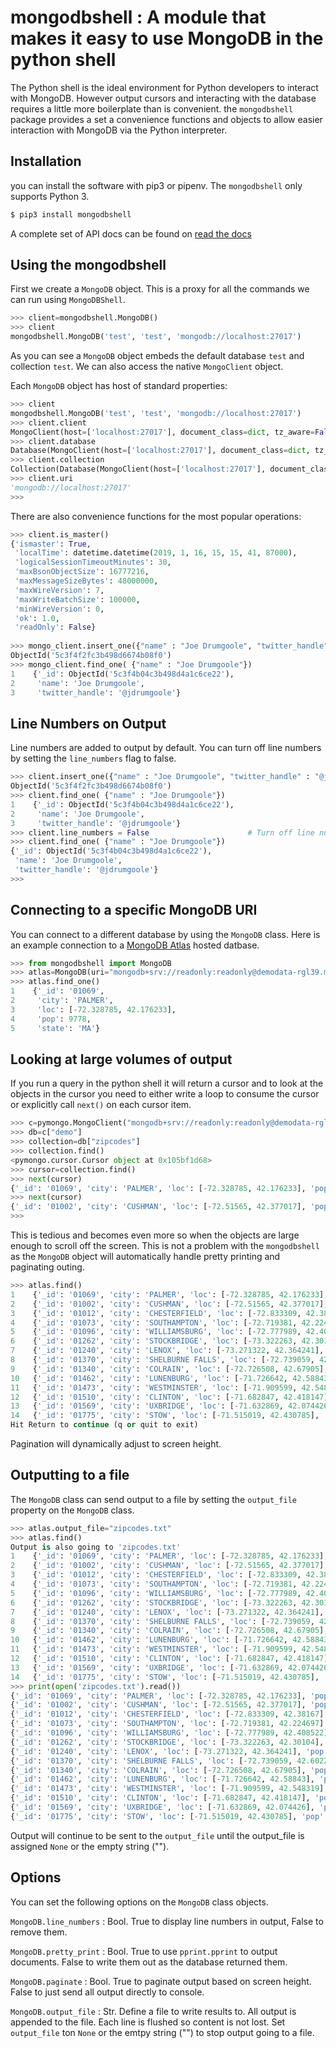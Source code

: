# mongodbshell : A module that makes it easy to use MongoDB in the python shell

The Python shell is the ideal environment for Python developers to interact
with MongoDB. However output cursors and interacting with the database requires
a little more boilerplate than is convenient. the `mongodbshell` package 
provides a set a convenience functions and objects to allow easier
interaction with MongoDB via the Python interpreter. 

## Installation

you can install the software with pip3 or pipenv. The `mongodbshell` only
supports Python 3. 

```python
$ pip3 install mongodbshell
```

A complete set of API docs can be found on [read the docs](https://mongodbshell.readthedocs.io/en/latest/)

## Using the mongodbshell

First we create a `MongoDB` object. This is a proxy for all the 
commands we can run using `MongoDBShell`.

```python
>>> client=mongodbshell.MongoDB()
>>> client
mongodbshell.MongoDB('test', 'test', 'mongodb://localhost:27017')
```

As you can see a `MongoDB` object embeds the default database `test` and collection
`test`. We can also access the native `MongoClient` object.


Each `MongoDB` object has host of standard properties:
```python
>>> client
mongodbshell.MongoDB('test', 'test', 'mongodb://localhost:27017')
>>> client.client
MongoClient(host=['localhost:27017'], document_class=dict, tz_aware=False, connect=True)
>>> client.database
Database(MongoClient(host=['localhost:27017'], document_class=dict, tz_aware=False, connect=True), 'test')
>>> client.collection
Collection(Database(MongoClient(host=['localhost:27017'], document_class=dict, tz_aware=False, connect=True), 'test'), 'test')
>>> client.uri
'mongodb://localhost:27017'
>>>
```

There are also convenience functions for the most popular operations:

```python
>>> client.is_master()
{'ismaster': True,
 'localTime': datetime.datetime(2019, 1, 16, 15, 15, 41, 87000),
 'logicalSessionTimeoutMinutes': 30,
 'maxBsonObjectSize': 16777216,
 'maxMessageSizeBytes': 48000000,
 'maxWireVersion': 7,
 'maxWriteBatchSize': 100000,
 'minWireVersion': 0,
 'ok': 1.0,
 'readOnly': False}
 
>>> mongo_client.insert_one({"name" : "Joe Drumgoole", "twitter_handle" : "@jdrumgoole"})
ObjectId('5c3f4f2fc3b498d6674b08f0')
>>> mongo_client.find_one( {"name" : "Joe Drumgoole"})
1    {'_id': ObjectId('5c3f4b04c3b498d4a1c6ce22'),
2     'name': 'Joe Drumgoole',
3     'twitter_handle': '@jdrumgoole'}
```

## Line Numbers on Output

Line numbers are added to output by default. You can turn off line numbers by
setting the `line_numbers` flag to false.

```python
>>> client.insert_one({"name" : "Joe Drumgoole", "twitter_handle" : "@jdrumgoole"})
ObjectId('5c3f4f2fc3b498d6674b08f0')
>>> client.find_one( {"name" : "Joe Drumgoole"})
1    {'_id': ObjectId('5c3f4b04c3b498d4a1c6ce22'),
2     'name': 'Joe Drumgoole',
3     'twitter_handle': '@jdrumgoole'}
>>> client.line_numbers = False                      # Turn off line numbers
>>> client.find_one( {"name" : "Joe Drumgoole"})
{'_id': ObjectId('5c3f4b04c3b498d4a1c6ce22'),
 'name': 'Joe Drumgoole',
 'twitter_handle': '@jdrumgoole'}
>>>
```
## Connecting to a specific MongoDB URI

You can connect to a different database by using the `MongoDB` class. Here is an
example connection to a [MongoDB Atlas](https://www.mongodb.com/cloud/atlas) hosted datbase. 

```python
>>> from mongodbshell import MongoDB
>>> atlas=MongoDB(uri="mongodb+srv://readonly:readonly@demodata-rgl39.mongodb.net/test?retryWrites=true", database="demo", collection="zipcodes")
>>> atlas.find_one()
1    {'_id': '01069',
2     'city': 'PALMER',
3     'loc': [-72.328785, 42.176233],
4     'pop': 9778,
5     'state': 'MA'}

```

## Looking at large volumes of output

If you run a query in the python shell it will return a cursor and to look at
the objects in the cursor you need to either write a loop to consume the cursor
or explicitly call `next()` on each cursor item.

```python
>>> c=pymongo.MongoClient("mongodb+srv://readonly:readonly@demodata-rgl39.mongodb.net/test?retryWrites=true")
>>> db=c["demo"]
>>> collection=db["zipcodes"]
>>> collection.find()
<pymongo.cursor.Cursor object at 0x105bf1d68>
>>> cursor=collection.find()
>>> next(cursor)
{'_id': '01069', 'city': 'PALMER', 'loc': [-72.328785, 42.176233], 'pop': 9778, 'state': 'MA'}
>>> next(cursor)
{'_id': '01002', 'city': 'CUSHMAN', 'loc': [-72.51565, 42.377017], 'pop': 36963, 'state': 'MA'}
>>>
```

This is tedious and becomes even more so when the objects are large enough to
scroll off the screen. This is not a problem with the `mongodbshell` as the
`MongoDB` object will automatically handle pretty printing and paginating outing. 

```python
>>> atlas.find()
1    {'_id': '01069', 'city': 'PALMER', 'loc': [-72.328785, 42.176233], 'pop': 9778, 'state': 'MA'}
2    {'_id': '01002', 'city': 'CUSHMAN', 'loc': [-72.51565, 42.377017], 'pop': 36963, 'state': 'MA'}
3    {'_id': '01012', 'city': 'CHESTERFIELD', 'loc': [-72.833309, 42.38167], 'pop': 177, 'state': 'MA'}
4    {'_id': '01073', 'city': 'SOUTHAMPTON', 'loc': [-72.719381, 42.224697], 'pop': 4478, 'state': 'MA'}
5    {'_id': '01096', 'city': 'WILLIAMSBURG', 'loc': [-72.777989, 42.408522], 'pop': 2295, 'state': 'MA'}
6    {'_id': '01262', 'city': 'STOCKBRIDGE', 'loc': [-73.322263, 42.30104], 'pop': 2200, 'state': 'MA'}
7    {'_id': '01240', 'city': 'LENOX', 'loc': [-73.271322, 42.364241], 'pop': 5001, 'state': 'MA'}
8    {'_id': '01370', 'city': 'SHELBURNE FALLS', 'loc': [-72.739059, 42.602203], 'pop': 4525, 'state': 'MA'}
9    {'_id': '01340', 'city': 'COLRAIN', 'loc': [-72.726508, 42.67905], 'pop': 2050, 'state': 'MA'}
10   {'_id': '01462', 'city': 'LUNENBURG', 'loc': [-71.726642, 42.58843], 'pop': 9117, 'state': 'MA'}
11   {'_id': '01473', 'city': 'WESTMINSTER', 'loc': [-71.909599, 42.548319], 'pop': 6191, 'state': 'MA'}
12   {'_id': '01510', 'city': 'CLINTON', 'loc': [-71.682847, 42.418147], 'pop': 13269, 'state': 'MA'}
13   {'_id': '01569', 'city': 'UXBRIDGE', 'loc': [-71.632869, 42.074426], 'pop': 10364, 'state': 'MA'}
14   {'_id': '01775', 'city': 'STOW', 'loc': [-71.515019, 42.430785], 'pop': 5328, 'state': 'MA'}
Hit Return to continue (q or quit to exit)
```
Pagination will dynamically adjust to screen height.

## Outputting to a file

The `MongoDB` class can send output to a file by setting the `output_file` property
on the `MongoDB` class. 

```python
>>> atlas.output_file="zipcodes.txt"
>>> atlas.find()
Output is also going to 'zipcodes.txt'
1    {'_id': '01069', 'city': 'PALMER', 'loc': [-72.328785, 42.176233], 'pop': 9778, 'state': 'MA'}
2    {'_id': '01002', 'city': 'CUSHMAN', 'loc': [-72.51565, 42.377017], 'pop': 36963, 'state': 'MA'}
3    {'_id': '01012', 'city': 'CHESTERFIELD', 'loc': [-72.833309, 42.38167], 'pop': 177, 'state': 'MA'}
4    {'_id': '01073', 'city': 'SOUTHAMPTON', 'loc': [-72.719381, 42.224697], 'pop': 4478, 'state': 'MA'}
5    {'_id': '01096', 'city': 'WILLIAMSBURG', 'loc': [-72.777989, 42.408522], 'pop': 2295, 'state': 'MA'}
6    {'_id': '01262', 'city': 'STOCKBRIDGE', 'loc': [-73.322263, 42.30104], 'pop': 2200, 'state': 'MA'}
7    {'_id': '01240', 'city': 'LENOX', 'loc': [-73.271322, 42.364241], 'pop': 5001, 'state': 'MA'}
8    {'_id': '01370', 'city': 'SHELBURNE FALLS', 'loc': [-72.739059, 42.602203], 'pop': 4525, 'state': 'MA'}
9    {'_id': '01340', 'city': 'COLRAIN', 'loc': [-72.726508, 42.67905], 'pop': 2050, 'state': 'MA'}
10   {'_id': '01462', 'city': 'LUNENBURG', 'loc': [-71.726642, 42.58843], 'pop': 9117, 'state': 'MA'}
11   {'_id': '01473', 'city': 'WESTMINSTER', 'loc': [-71.909599, 42.548319], 'pop': 6191, 'state': 'MA'}
12   {'_id': '01510', 'city': 'CLINTON', 'loc': [-71.682847, 42.418147], 'pop': 13269, 'state': 'MA'}
13   {'_id': '01569', 'city': 'UXBRIDGE', 'loc': [-71.632869, 42.074426], 'pop': 10364, 'state': 'MA'}
14   {'_id': '01775', 'city': 'STOW', 'loc': [-71.515019, 42.430785], 'pop': 5328, 'state': 'MA'}
>>> print(open('zipcodes.txt').read())
{'_id': '01069', 'city': 'PALMER', 'loc': [-72.328785, 42.176233], 'pop': 9778, 'state': 'MA'}
{'_id': '01002', 'city': 'CUSHMAN', 'loc': [-72.51565, 42.377017], 'pop': 36963, 'state': 'MA'}
{'_id': '01012', 'city': 'CHESTERFIELD', 'loc': [-72.833309, 42.38167], 'pop': 177, 'state': 'MA'}
{'_id': '01073', 'city': 'SOUTHAMPTON', 'loc': [-72.719381, 42.224697], 'pop': 4478, 'state': 'MA'}
{'_id': '01096', 'city': 'WILLIAMSBURG', 'loc': [-72.777989, 42.408522], 'pop': 2295, 'state': 'MA'}
{'_id': '01262', 'city': 'STOCKBRIDGE', 'loc': [-73.322263, 42.30104], 'pop': 2200, 'state': 'MA'}
{'_id': '01240', 'city': 'LENOX', 'loc': [-73.271322, 42.364241], 'pop': 5001, 'state': 'MA'}
{'_id': '01370', 'city': 'SHELBURNE FALLS', 'loc': [-72.739059, 42.602203], 'pop': 4525, 'state': 'MA'}
{'_id': '01340', 'city': 'COLRAIN', 'loc': [-72.726508, 42.67905], 'pop': 2050, 'state': 'MA'}
{'_id': '01462', 'city': 'LUNENBURG', 'loc': [-71.726642, 42.58843], 'pop': 9117, 'state': 'MA'}
{'_id': '01473', 'city': 'WESTMINSTER', 'loc': [-71.909599, 42.548319], 'pop': 6191, 'state': 'MA'}
{'_id': '01510', 'city': 'CLINTON', 'loc': [-71.682847, 42.418147], 'pop': 13269, 'state': 'MA'}
{'_id': '01569', 'city': 'UXBRIDGE', 'loc': [-71.632869, 42.074426], 'pop': 10364, 'state': 'MA'}
{'_id': '01775', 'city': 'STOW', 'loc': [-71.515019, 42.430785], 'pop': 5328, 'state': 'MA'}
```
Output will continue to be sent to the `output_file` until the output_file is assigned
`None` or the empty string ("").

## Options

You can set the following options on the `MongoDB` class objects. 

`MongoDB.line_numbers` : Bool. True to display line numbers in output, False to 
remove them.

`MongoDB.pretty_print` : Bool. True to use `pprint.pprint` to output documents.
False to write them out as the database returned them.

`MongoDB.paginate` : Bool. True to paginate output based on screen height. False to just
send all output directly to console.

`MongoDB.output_file` : Str. Define a file to write results to. All output is
appended to the file. Each line is flushed so content is not lost. Set `output_file`
ton `None` or the emtpy string ("") to stop output going to a file.



